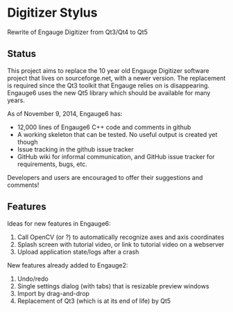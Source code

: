 Digitizer Stylus
========

Rewrite of Engauge Digitizer from Qt3/Qt4 to Qt5

Status
------
This project aims to replace the 10 year old Engauge Digitizer software project that lives on sourceforge.net, with a newer version. The replacement is required since the Qt3 toolkit that Engauge relies on is disappearing. Engauge6 uses the new Qt5 library which should be available for many years.

As of November 9, 2014, Engauge6 has:
* 12,000 lines of Engauge6 C++ code and comments in github
* A working skeleton that can be tested. No useful output is created yet though
* Issue tracking in the github issue tracker
* GitHub wiki for informal communication, and GitHub issue tracker for requirements, bugs, etc.

Developers and users are encouraged to offer their suggestions and comments!

Features
--------
Ideas for new features in Engauge6:

1. Call OpenCV (or ?) to automatically recognize axes and axis coordinates
2. Splash screen with tutorial video, or link to tutorial video on a webserver
3. Upload application state/logs after a crash

New features already added to Engauge2:

1. Undo/redo
2. Single settings dialog (with tabs) that is resizable preview windows
3. Import by drag-and-drop
4. Replacement of Qt3 (which is at its end of life) by Qt5
